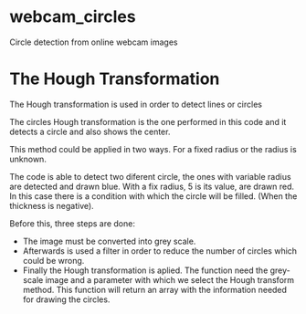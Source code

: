 # webcam_circles
Circle detection from online webcam images

# The Hough Transformation

The Hough transformation is used in order to detect lines or circles

The circles Hough transformation is the one performed in this code and it detects a circle and also shows the center.

This method could be applied in two ways. For a fixed radius or the radius is unknown.

The code is able to detect two diferent circle, the ones with variable radius are detected and drawn blue. With a fix radius, 5 is its value, are drawn red. In this case there is a condition with which the circle will be filled. (When the thickness is negative).

Before this, three steps are done:
  - The image must be converted into grey scale.
  - Afterwards is used a filter in order to reduce the number of circles which could be wrong.
  - Finally the Hough transformation is aplied. The function need the grey-scale image and a parameter with which we select the Hough           transform method. This function will return an array with the information needed for drawing the circles.

